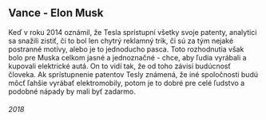 ## Vance - Elon Musk

Keď v roku 2014 oznámil, že Tesla sprístupní všetky svoje patenty, analytici sa snažili zistiť, či to bol len chytrý reklamný trik, či sú za tým nejaké postranné motívy, alebo je to jednoducho pasca.
Toto rozhodnutia však bolo pre Muska celkom jasné a jednoznačné - chce, aby ľudia vyrábali a kupovali elektrické autá.
On to vidí tak, že od toho závisí budúcnosť človeka.
Ak sprístupnenie patentov Tesly známená, že iné spoločnosti budú môcť ľahšie vyrábať elektromobily, potom je to dobré pre celé ľudstvo a podobné nápady by mali byť zadarmo.


###### 2018